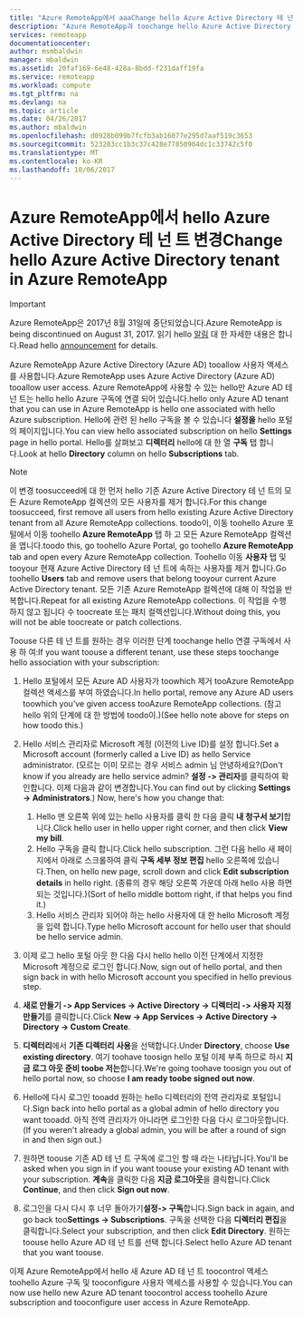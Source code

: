 ```yaml
---
title: "Azure RemoteApp에서 aaaChange hello Azure Active Directory 테 넌 트 | Microsoft Docs"
description: "Azure RemoteApp과 toochange hello Azure Active Directory 테 넌 트 연결 하는 방식에 대해 알아봅니다"
services: remoteapp
documentationcenter: 
author: msmbaldwin
manager: mbaldwin
ms.assetid: 20faf169-6e48-428a-8bdd-f231daff19fa
ms.service: remoteapp
ms.workload: compute
ms.tgt_pltfrm: na
ms.devlang: na
ms.topic: article
ms.date: 04/26/2017
ms.author: mbaldwin
ms.openlocfilehash: d0928b099b7fcfb3ab16077e295d7aaf519c3653
ms.sourcegitcommit: 523283cc1b3c37c428e77850964dc1c33742c5f0
ms.translationtype: MT
ms.contentlocale: ko-KR
ms.lasthandoff: 10/06/2017
---
```

# <a name="change-hello-azure-active-directory-tenant-in-azure-remoteapp"></a><span data-ttu-id="efd5f-103">Azure RemoteApp에서 hello Azure Active Directory 테 넌 트 변경</span><span class="sxs-lookup"><span data-stu-id="efd5f-103">Change hello Azure Active Directory tenant in Azure RemoteApp</span></span>
> [!IMPORTANT]
> <span data-ttu-id="efd5f-104">Azure RemoteApp은 2017년 8월 31일에 중단되었습니다.</span><span class="sxs-lookup"><span data-stu-id="efd5f-104">Azure RemoteApp is being discontinued on August 31, 2017.</span></span> <span data-ttu-id="efd5f-105">읽기 hello [알림](https://go.microsoft.com/fwlink/?linkid=821148) 대 한 자세한 내용은 합니다.</span><span class="sxs-lookup"><span data-stu-id="efd5f-105">Read hello [announcement](https://go.microsoft.com/fwlink/?linkid=821148) for details.</span></span>
> 
> 

<span data-ttu-id="efd5f-106">Azure RemoteApp Azure Active Directory (Azure AD) tooallow 사용자 액세스를 사용합니다.</span><span class="sxs-lookup"><span data-stu-id="efd5f-106">Azure RemoteApp uses Azure Active Directory (Azure AD) tooallow user access.</span></span> <span data-ttu-id="efd5f-107">Azure RemoteApp에 사용할 수 있는 hello만 Azure AD 테 넌 트는 hello hello Azure 구독에 연결 되어 있습니다.</span><span class="sxs-lookup"><span data-stu-id="efd5f-107">hello only Azure AD tenant that you can use in Azure RemoteApp is hello one associated with hello Azure subscription.</span></span> <span data-ttu-id="efd5f-108">Hello에 관련 된 hello 구독을 볼 수 있습니다 **설정을** hello 포털의 페이지입니다.</span><span class="sxs-lookup"><span data-stu-id="efd5f-108">You can view hello associated subscription on hello **Settings** page in hello portal.</span></span> <span data-ttu-id="efd5f-109">Hello를 살펴보고 **디렉터리** hello에 대 한 열 **구독** 탭 합니다.</span><span class="sxs-lookup"><span data-stu-id="efd5f-109">Look at hello **Directory** column on hello **Subscriptions** tab.</span></span>

> [!NOTE]
> <span data-ttu-id="efd5f-110">이 변경 toosucceed에 대 한 먼저 hello 기존 Azure Active Directory 테 넌 트의 모든 Azure RemoteApp 컬렉션의 모든 사용자를 제거 합니다.</span><span class="sxs-lookup"><span data-stu-id="efd5f-110">For this change toosucceed, first remove all users from hello existing Azure Active Directory tenant from all Azure RemoteApp collections.</span></span> <span data-ttu-id="efd5f-111">toodo이, 이동 toohello Azure 포털에서 이동 toohello **Azure RemoteApp** 탭 하 고 모든 Azure RemoteApp 컬렉션을 엽니다.</span><span class="sxs-lookup"><span data-stu-id="efd5f-111">toodo this, go toohello Azure Portal, go toohello **Azure RemoteApp** tab and open every Azure RemoteApp collection.</span></span> <span data-ttu-id="efd5f-112">Toohello 이동 **사용자** 탭 및 tooyour 현재 Azure Active Directory 테 넌 트에 속하는 사용자를 제거 합니다.</span><span class="sxs-lookup"><span data-stu-id="efd5f-112">Go toohello **Users** tab and remove users that belong tooyour current Azure Active Directory tenant.</span></span> <span data-ttu-id="efd5f-113">모든 기존 Azure RemoteApp 컬렉션에 대해 이 작업을 반복합니다.</span><span class="sxs-lookup"><span data-stu-id="efd5f-113">Repeat for all existing Azure RemoteApp collections.</span></span> <span data-ttu-id="efd5f-114">이 작업을 수행 하지 않고 됩니다 수 toocreate 또는 패치 컬렉션입니다.</span><span class="sxs-lookup"><span data-stu-id="efd5f-114">Without doing this, you will not be able toocreate or patch collections.</span></span>
> 
> 

<span data-ttu-id="efd5f-115">Toouse 다른 테 넌 트를 원하는 경우 이러한 단계 toochange hello 연결 구독에서 사용 하 여:</span><span class="sxs-lookup"><span data-stu-id="efd5f-115">If you want toouse a different tenant, use these steps toochange hello association with your subscription:</span></span>

1. <span data-ttu-id="efd5f-116">Hello 포털에서 모든 Azure AD 사용자가 toowhich 제거 tooAzure RemoteApp 컬렉션 액세스를 부여 하였습니다.</span><span class="sxs-lookup"><span data-stu-id="efd5f-116">In hello portal, remove any Azure AD users toowhich you’ve given access tooAzure RemoteApp collections.</span></span> <span data-ttu-id="efd5f-117">(참고 hello 위의 단계에 대 한 방법에 toodo이.)</span><span class="sxs-lookup"><span data-stu-id="efd5f-117">(See hello note above for steps on how toodo this.)</span></span>
2. <span data-ttu-id="efd5f-118">Hello 서비스 관리자로 Microsoft 계정 (이전의 Live ID)를 설정 합니다.</span><span class="sxs-lookup"><span data-stu-id="efd5f-118">Set a Microsoft account (formerly called a Live ID) as hello Service administrator.</span></span> <span data-ttu-id="efd5f-119">(모르는 이미 모르는 경우 서비스 admin 님 안녕하세요?</span><span class="sxs-lookup"><span data-stu-id="efd5f-119">(Don't know if you already are hello service admin?</span></span> <span data-ttu-id="efd5f-120">**설정 -> 관리자**를 클릭하여 확인합니다. 이제 다음과 같이 변경합니다.</span><span class="sxs-lookup"><span data-stu-id="efd5f-120">You can find out by clicking **Settings -> Administrators**.) Now, here's how you change that:</span></span>
   
   1. <span data-ttu-id="efd5f-121">Hello 맨 오른쪽 위에 있는 hello 사용자를 클릭 한 다음 클릭 **내 청구서 보기**합니다.</span><span class="sxs-lookup"><span data-stu-id="efd5f-121">Click hello user in hello upper right corner, and then click **View my bill**.</span></span>
   2. <span data-ttu-id="efd5f-122">Hello 구독을 클릭 합니다.</span><span class="sxs-lookup"><span data-stu-id="efd5f-122">Click hello subscription.</span></span> <span data-ttu-id="efd5f-123">그런 다음 hello 새 페이지에서 아래로 스크롤하여 클릭 **구독 세부 정보 편집** hello 오른쪽에 있습니다.</span><span class="sxs-lookup"><span data-stu-id="efd5f-123">Then, on hello new page, scroll down and click **Edit subscription details** in hello right.</span></span> <span data-ttu-id="efd5f-124">(종류의 경우 해당 오른쪽 가운데 아래 hello 사용 하면 되는 것입니다.)</span><span class="sxs-lookup"><span data-stu-id="efd5f-124">(Sort of hello middle bottom right, if that helps you find it.)</span></span>
   3. <span data-ttu-id="efd5f-125">Hello 서비스 관리자 되어야 하는 hello 사용자에 대 한 hello Microsoft 계정을 입력 합니다.</span><span class="sxs-lookup"><span data-stu-id="efd5f-125">Type hello Microsoft account for hello user that should be hello service admin.</span></span>
3. <span data-ttu-id="efd5f-126">이제 로그 hello 포털 아웃 한 다음 다시 hello hello 이전 단계에서 지정한 Microsoft 계정으로 로그인 합니다.</span><span class="sxs-lookup"><span data-stu-id="efd5f-126">Now, sign out of hello portal, and then sign back in with hello Microsoft account you specified in hello previous step.</span></span>
4. <span data-ttu-id="efd5f-127">**새로 만들기 -> App Services -> Active Directory -> 디렉터리 -> 사용자 지정 만들기**를 클릭합니다.</span><span class="sxs-lookup"><span data-stu-id="efd5f-127">Click **New -> App Services -> Active Directory -> Directory -> Custom Create**.</span></span>
5. <span data-ttu-id="efd5f-128">**디렉터리**에서 **기존 디렉터리 사용**을 선택합니다.</span><span class="sxs-lookup"><span data-stu-id="efd5f-128">Under **Directory**, choose **Use existing directory**.</span></span> <span data-ttu-id="efd5f-129">여기 toohave toosign hello 포털 이제 부족 하므로 하시 **지금 로그 아웃 준비 toobe 저는**합니다.</span><span class="sxs-lookup"><span data-stu-id="efd5f-129">We're going toohave toosign you out of hello portal now, so choose **I am ready toobe signed out now**.</span></span>
6. <span data-ttu-id="efd5f-130">Hello에 다시 로그인 tooadd 원하는 hello 디렉터리의 전역 관리자로 포털입니다.</span><span class="sxs-lookup"><span data-stu-id="efd5f-130">Sign back into hello portal as a global admin of hello directory you want tooadd.</span></span> <span data-ttu-id="efd5f-131">아직 전역 관리자가 아니라면 로그인한 다음 다시 로그아웃합니다.</span><span class="sxs-lookup"><span data-stu-id="efd5f-131">(If you weren't already a global admin, you will be after a round of sign in and then sign out.)</span></span>
7. <span data-ttu-id="efd5f-132">원하면 toouse 기존 AD 테 넌 트 구독에 로그인 할 때 라는 나타납니다.</span><span class="sxs-lookup"><span data-stu-id="efd5f-132">You'll be asked when you sign in if you want toouse your existing AD tenant with your subscription.</span></span> <span data-ttu-id="efd5f-133">**계속**을 클릭한 다음 **지금 로그아웃**을 클릭합니다.</span><span class="sxs-lookup"><span data-stu-id="efd5f-133">Click **Continue**, and then click **Sign out now**.</span></span>
8. <span data-ttu-id="efd5f-134">로그인을 다시 다시 후 너무 돌아가기**설정-> 구독**합니다.</span><span class="sxs-lookup"><span data-stu-id="efd5f-134">Sign back in again, and go back too**Settings -> Subscriptions**.</span></span> <span data-ttu-id="efd5f-135">구독을 선택한 다음 **디렉터리 편집**을 클릭합니다.</span><span class="sxs-lookup"><span data-stu-id="efd5f-135">Select your subscription, and then click **Edit Directory**.</span></span> <span data-ttu-id="efd5f-136">원하는 toouse hello Azure AD 테 넌 트를 선택 합니다.</span><span class="sxs-lookup"><span data-stu-id="efd5f-136">Select hello Azure AD tenant that you want toouse.</span></span>

<span data-ttu-id="efd5f-137">이제 Azure RemoteApp에서 hello 새 Azure AD 테 넌 트 toocontrol 액세스 toohello Azure 구독 및 tooconfigure 사용자 액세스를 사용할 수 있습니다.</span><span class="sxs-lookup"><span data-stu-id="efd5f-137">You can now use hello new Azure AD tenant toocontrol access toohello Azure subscription and tooconfigure user access in Azure RemoteApp.</span></span>

